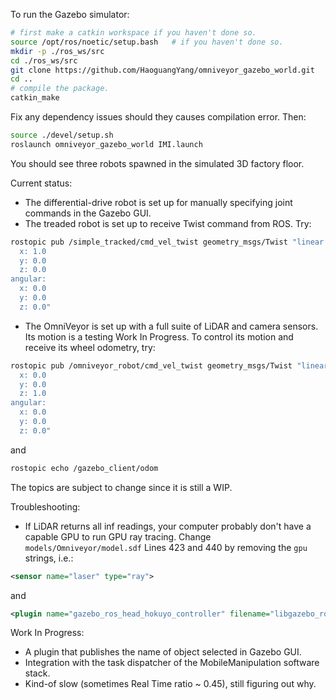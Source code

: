 To run the Gazebo simulator:

```sh
# first make a catkin workspace if you haven't done so.
source /opt/ros/noetic/setup.bash   # if you haven't done so.
mkdir -p ./ros_ws/src
cd ./ros_ws/src
git clone https://github.com/HaoguangYang/omniveyor_gazebo_world.git
cd ..
# compile the package.
catkin_make
```

Fix any dependency issues should they causes compilation error. Then:

```sh
source ./devel/setup.sh
roslaunch omniveyor_gazebo_world IMI.launch
```

You should see three robots spawned in the simulated 3D factory floor.

Current status:

- The differential-drive robot is set up for manually specifying joint commands in the Gazebo GUI.
- The treaded robot is set up to receive Twist command from ROS. Try:
```sh
rostopic pub /simple_tracked/cmd_vel_twist geometry_msgs/Twist "linear:
  x: 1.0
  y: 0.0
  z: 0.0
angular:
  x: 0.0
  y: 0.0
  z: 0.0" 
```
- The OmniVeyor is set up with a full suite of LiDAR and camera sensors. Its motion is a testing Work In Progress. To control its motion and receive its wheel odometry, try:
```sh
rostopic pub /omniveyor_robot/cmd_vel_twist geometry_msgs/Twist "linear:
  x: 0.0
  y: 0.0
  z: 1.0
angular:
  x: 0.0
  y: 0.0
  z: 0.0" 
```
and
```sh
rostopic echo /gazebo_client/odom
```
The topics are subject to change since it is still a WIP.

Troubleshooting:
- If LiDAR returns all inf readings, your computer probably don't have a capable GPU to run GPU ray tracing. Change `models/Omniveyor/model.sdf` Lines 423 and 440 by removing the `gpu` strings, i.e.:
```xml
<sensor name="laser" type="ray">
```
and
```xml
<plugin name="gazebo_ros_head_hokuyo_controller" filename="libgazebo_ros_laser.so">
```

Work In Progress:

- A plugin that publishes the name of object selected in Gazebo GUI.
- Integration with the task dispatcher of the MobileManipulation software stack.
- Kind-of slow (sometimes Real Time ratio ~ 0.45), still figuring out why.

